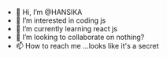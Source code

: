 - 👋 Hi, I’m @HANSIKA
- 👀 I’m interested in coding js 
- 🌱 I’m currently learning react js
- 💞️ I’m looking to collaborate on nothing?
- 📫 How to reach me ...looks like it's a secret

<!---
HANSIKA30/HANSIKA30 is a ✨ special ✨ repository because its `README.md` (this file) appears on your GitHub profile.
You can click the Preview link to take a look at your changes.
--->
